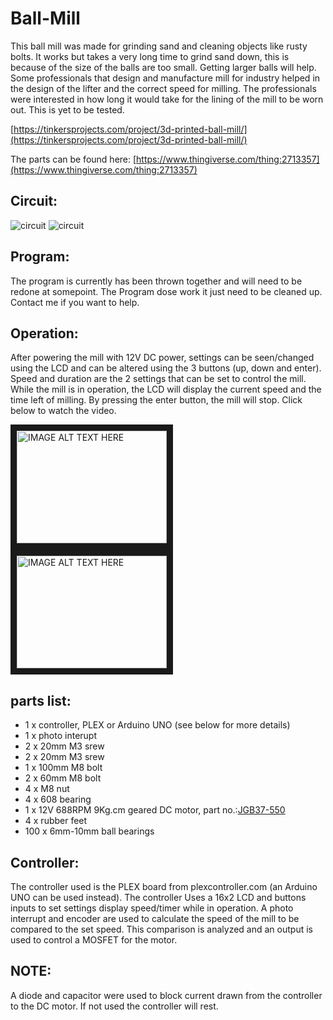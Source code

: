 # Ball-Mill
This ball mill was made for grinding sand and cleaning objects like rusty bolts. It works but takes a very long time to grind sand down, this is because of the size of the balls are too small. Getting larger balls will help.
Some professionals that design and manufacture mill for industry helped in the design of the lifter and the correct speed for milling. The professionals were interested in how long it would take for the lining of the mill to be worn out. This is yet to be tested.

[https://tinkersprojects.com/project/3d-printed-ball-mill/](https://tinkersprojects.com/project/3d-printed-ball-mill/)

The parts can be found here: [https://www.thingiverse.com/thing:2713357](https://www.thingiverse.com/thing:2713357)

## Circuit:
![circuit](https://github.com/tinkersprojects/Ball-Mill/blob/master/images/pcb_ball_mill_lpG2k1rLUu.png "circuit")
![circuit](https://github.com/tinkersprojects/Ball-Mill/blob/master/images/pcb_ball_mill_2_eeNeoLiRE7.png "circuit")

## Program:
The program is currently has been thrown together and will need to be redone at somepoint. The Program dose work it just need to be cleaned up. Contact me if you want to help.

## Operation:
After powering the mill with 12V DC power, settings can be seen/changed using the LCD and can be altered using the 3 buttons (up, down and enter). Speed and duration are the 2 settings that can be set to control the mill. While the mill is in operation, the LCD will display the current speed and the time left of milling. By pressing the enter button, the mill will stop. Click below to watch the video.

<a href="http://www.youtube.com/watch?feature=player_embedded&v=u7eSL-mbXYQ
" target="_blank"><img src="http://img.youtube.com/vi/u7eSL-mbXYQ/0.jpg" 
alt="IMAGE ALT TEXT HERE" width="240" height="180" border="10" /></a> <a href="http://www.youtube.com/watch?feature=player_embedded&v=6Afjj5jZ74U
" target="_blank"><img src="http://img.youtube.com/vi/6Afjj5jZ74U/0.jpg" 
alt="IMAGE ALT TEXT HERE" width="240" height="180" border="10" /></a>

## parts list:
- 1 x controller, PLEX or Arduino UNO (see below for more details)
- 1 x photo interupt
- 2 x 20mm M3 srew
- 2 x 20mm M3 srew
- 1 x 100mm M8 bolt
- 2 x 60mm M8 bolt
- 4 x M8 nut
- 4 x 608 bearing
- 1 x 12V 688RPM 9Kg.cm geared DC motor, part no.:[JGB37-550](https://www.aliexpress.com/item/Free-Shipping-12V-688RPM-9Kg-cm-high-power-High-torque-miniature-dc-gear-motor-motors-JGB37/32776724375.html?spm=a2g0s.9042311.0.0.JbnZ7R)
- 4 x rubber feet
- 100 x 6mm-10mm ball bearings

## Controller:
The controller used is the PLEX board from plexcontroller.com (an Arduino UNO can be used instead). The controller Uses a 16x2 LCD and buttons inputs to set settings display speed/timer while in operation. A photo interrupt and encoder are used to calculate the speed of the mill to be compared to the set speed. This comparison is analyzed and an output is used to control a MOSFET for the motor. 

## NOTE:
A diode and capacitor were used to block current drawn from the controller to the DC motor. If not used the controller will rest.

